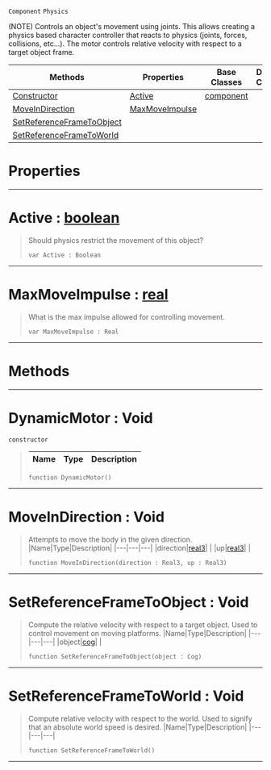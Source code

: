  `Component` `Physics`



(NOTE) Controls an object's movement using joints. This allows creating a physics based character controller that reacts to physics (joints, forces, collisions, etc...). The motor controls relative velocity with respect to a target object frame.

|Methods|Properties|Base Classes|Derived Classes|
|---|---|---|---|
|[ Constructor](https://github.com/dragonCASTjosh/PlasmaDocs/blob/master/code_reference/class_reference/dynamicmotor.markdown#dynamicmotor-void)|[ Active](https://github.com/dragonCASTjosh/PlasmaDocs/blob/master/code_reference/class_reference/dynamicmotor.markdown#active-plasma-engine-docum)|[component](https://github.com/dragonCASTjosh/PlasmaDocs/blob/master/code_reference/class_reference/component.markdown)| |
|[ MoveInDirection](https://github.com/dragonCASTjosh/PlasmaDocs/blob/master/code_reference/class_reference/dynamicmotor.markdown#moveindirection-void)|[ MaxMoveImpulse](https://github.com/dragonCASTjosh/PlasmaDocs/blob/master/code_reference/class_reference/dynamicmotor.markdown#maxmoveimpulse-plasma-engi)| | |
|[ SetReferenceFrameToObject](https://github.com/dragonCASTjosh/PlasmaDocs/blob/master/code_reference/class_reference/dynamicmotor.markdown#setreferenceframetoobjec)| | | |
|[ SetReferenceFrameToWorld](https://github.com/dragonCASTjosh/PlasmaDocs/blob/master/code_reference/class_reference/dynamicmotor.markdown#setreferenceframetoworld)| | | |


 #  Properties


---  
 #  Active : [boolean](https://github.com/dragonCASTjosh/PlasmaDocs/blob/master/code_reference/lightning_base_types/boolean.markdown)

> Should physics restrict the movement of this object?
> ``` lang=cpp, name=Lightning
> var Active : Boolean


---  
 #  MaxMoveImpulse : [real](https://github.com/dragonCASTjosh/PlasmaDocs/blob/master/code_reference/lightning_base_types/real.markdown)

> What is the max impulse allowed for controlling movement.
> ``` lang=cpp, name=Lightning
> var MaxMoveImpulse : Real


---  
 #  Methods


---  
 #  DynamicMotor : Void

 `constructor`

> 
> |Name|Type|Description|
> |---|---|---|
> ``` lang=cpp, name=Lightning
> function DynamicMotor()
> ``` 


---  
 #  MoveInDirection : Void

> Attempts to move the body in the given direction.
> |Name|Type|Description|
> |---|---|---|
> |direction|[real3](https://github.com/dragonCASTjosh/PlasmaDocs/blob/master/code_reference/lightning_base_types/real3.markdown)| |
> |up|[real3](https://github.com/dragonCASTjosh/PlasmaDocs/blob/master/code_reference/lightning_base_types/real3.markdown)| |
> ``` lang=cpp, name=Lightning
> function MoveInDirection(direction : Real3, up : Real3)
> ``` 


---  
 #  SetReferenceFrameToObject : Void

> Compute the relative velocity with respect to a target object. Used to control movement on moving platforms.
> |Name|Type|Description|
> |---|---|---|
> |object|[cog](https://github.com/dragonCASTjosh/PlasmaDocs/blob/master/code_reference/class_reference/cog.markdown)| |
> ``` lang=cpp, name=Lightning
> function SetReferenceFrameToObject(object : Cog)
> ``` 


---  
 #  SetReferenceFrameToWorld : Void

> Compute relative velocity with respect to the world. Used to signify that an absolute world speed is desired.
> |Name|Type|Description|
> |---|---|---|
> ``` lang=cpp, name=Lightning
> function SetReferenceFrameToWorld()
> ``` 


---  
 

 